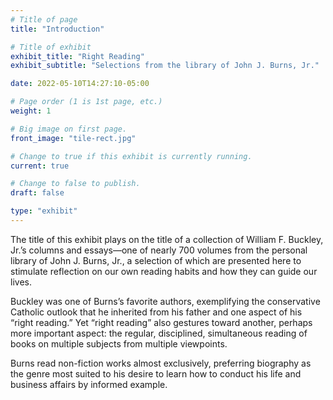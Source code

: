 ```yaml
---
# Title of page
title: "Introduction"

# Title of exhibit
exhibit_title: "Right Reading"
exhibit_subtitle: "Selections from the library of John J. Burns, Jr."

date: 2022-05-10T14:27:10-05:00

# Page order (1 is 1st page, etc.)
weight: 1

# Big image on first page.
front_image: "tile-rect.jpg"

# Change to true if this exhibit is currently running.
current: true

# Change to false to publish.
draft: false

type: "exhibit"
---
```


The title of this exhibit plays on the title of a collection of William F. Buckley, Jr.’s columns and essays—one of nearly 700 volumes from the personal library of John J. Burns, Jr., a selection of which are presented here to stimulate reflection on our own reading habits and how they can guide our lives.

Buckley was one of Burns’s favorite authors, exemplifying the conservative Catholic outlook that he inherited from his father and one aspect of his “right reading.” Yet “right reading” also gestures toward another, perhaps more important aspect: the regular, disciplined, simultaneous reading of books on multiple subjects from multiple viewpoints.

Burns read non-fiction works almost exclusively, preferring biography as the genre most suited to his desire to learn how to conduct his life and business affairs by informed example.
